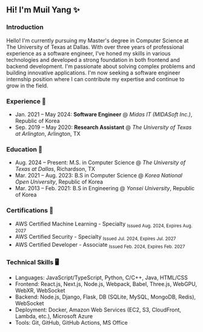 ## Hi! I'm Muil Yang ✨

### Introduction

Hello! I'm currently pursuing my Master's degree in Computer Science at The University of Texas at Dallas. With over three years of professional experience as a software engineer, I've honed my skills in various technologies and developed a strong foundation in both frontend and backend development. I'm passionate about solving complex problems and building innovative applications. I'm now seeking a software engineer internship position where I can contribute my expertise and continue to grow in the field.

### Experience 🏢

- Jan. 2021 – May 2024: **Software Engineer** @ _Midas IT (MIDASoft Inc.)_, Republic of Korea
- Sep. 2019 – May 2020: **Research Assistant** @ _The University of Texas at Arlington_, Arlington, TX

### Education 📖

- Aug. 2024 – Present: M.S. in Computer Science @ _The University of Texas at Dallas_, Richardson, TX
- Mar. 2021 – Aug. 2023: B.S in Computer Science @ _Korea National Open University_, Republic of Korea
- Mar. 2013 – Feb. 2021: B.S in Engineering @ _Yonsei University_, Republic of Korea

### Certifications 📃

- AWS Certified Machine Learning - Specialty <sub>Issued Aug. 2024, Expires Aug. 2027</sub>
- AWS Certified Security - Specialty <sub>Issued Jul. 2024, Expires Jul. 2027</sub>
- AWS Certified Developer - Associate <sub>Issued Feb. 2024, Expires Feb. 2027</sub>

### Technical Skills 🖥️

- Languages: JavaScript/TypeScript, Python, C/C++, Java, HTML/CSS
- Frontend: React.js, Next.js, Node.js, Webpack, Babel, Three.js, WebGPU, WebXR, WebSocket
- Backend: Node.js, Django, Flask, DB (SQLite, MySQL, MongoDB, Redis), WebSocket
- Deployment: Docker, Amazon Web Services (EC2, S3, CloudFront, Lambda, etc.), Microsoft Azure
- Tools: Git, GitHub, GitHub Actions, MS Office

